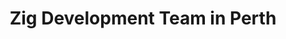 ---
title: Zig Development Team in Perth
permalink: /landings/locations/perth/developer/zig
technology: Zig
location: Perth
---